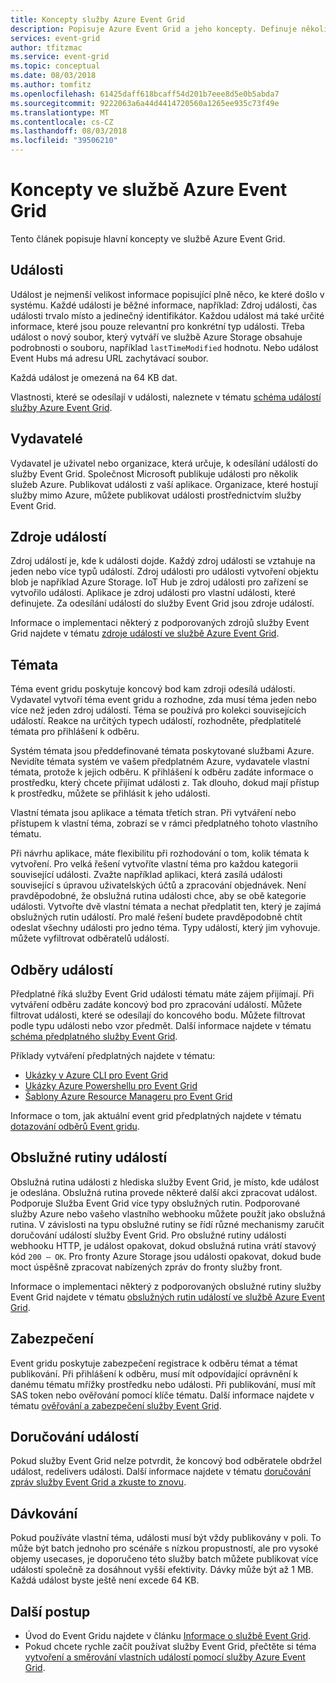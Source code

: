 ```yaml
---
title: Koncepty služby Azure Event Grid
description: Popisuje Azure Event Grid a jeho koncepty. Definuje několika klíčovými komponentami služby Event Grid.
services: event-grid
author: tfitzmac
ms.service: event-grid
ms.topic: conceptual
ms.date: 08/03/2018
ms.author: tomfitz
ms.openlocfilehash: 61425daff618bcaff54d201b7eee8d5e0b5abda7
ms.sourcegitcommit: 9222063a6a44d4414720560a1265ee935c73f49e
ms.translationtype: MT
ms.contentlocale: cs-CZ
ms.lasthandoff: 08/03/2018
ms.locfileid: "39506210"
---
```

# <a name="concepts-in-azure-event-grid"></a>Koncepty ve službě Azure Event Grid

Tento článek popisuje hlavní koncepty ve službě Azure Event Grid.

## <a name="events"></a>Události

Událost je nejmenší velikost informace popisující plně něco, ke které došlo v systému. Každé události je běžné informace, například: Zdroj události, čas události trvalo místo a jedinečný identifikátor. Každou událost má také určité informace, které jsou pouze relevantní pro konkrétní typ události. Třeba událost o nový soubor, který vytváří ve službě Azure Storage obsahuje podrobnosti o souboru, například `lastTimeModified` hodnotu. Nebo událost Event Hubs má adresu URL zachytávací soubor. 

Každá událost je omezená na 64 KB dat.

Vlastnosti, které se odesílají v události, naleznete v tématu [schéma událostí služby Azure Event Grid](event-schema.md).

## <a name="publishers"></a>Vydavatelé

Vydavatel je uživatel nebo organizace, která určuje, k odesílání událostí do služby Event Grid. Společnost Microsoft publikuje události pro několik služeb Azure. Publikovat události z vaší aplikace. Organizace, které hostují služby mimo Azure, můžete publikovat události prostřednictvím služby Event Grid.

## <a name="event-sources"></a>Zdroje událostí

Zdroj událostí je, kde k události dojde. Každý zdroj události se vztahuje na jeden nebo více typů událostí. Zdroj události pro události vytvoření objektu blob je například Azure Storage. IoT Hub je zdroj události pro zařízení se vytvořilo události. Aplikace je zdroj události pro vlastní události, které definujete. Za odesílání událostí do služby Event Grid jsou zdroje událostí.

Informace o implementaci některý z podporovaných zdrojů služby Event Grid najdete v tématu [zdroje událostí ve službě Azure Event Grid](event-sources.md).

## <a name="topics"></a>Témata

Téma event gridu poskytuje koncový bod kam zdroji odesílá události. Vydavatel vytvoří téma event gridu a rozhodne, zda musí téma jeden nebo více než jeden zdroj událostí. Téma se používá pro kolekci souvisejících událostí. Reakce na určitých typech událostí, rozhodněte, předplatitelé témata pro přihlášení k odběru.

Systém témata jsou předdefinované témata poskytované službami Azure. Nevidíte témata systém ve vašem předplatném Azure, vydavatele vlastní témata, protože k jejich odběru. K přihlášení k odběru zadáte informace o prostředku, který chcete přijímat události z. Tak dlouho, dokud mají přístup k prostředku, můžete se přihlásit k jeho události.

Vlastní témata jsou aplikace a témata třetích stran. Při vytváření nebo přístupem k vlastní téma, zobrazí se v rámci předplatného tohoto vlastního tématu.

Při návrhu aplikace, máte flexibilitu při rozhodování o tom, kolik témata k vytvoření. Pro velká řešení vytvoříte vlastní téma pro každou kategorii související události. Zvažte například aplikaci, která zasílá události související s úpravou uživatelských účtů a zpracování objednávek. Není pravděpodobné, že obslužná rutina události chce, aby se obě kategorie události. Vytvořte dvě vlastní témata a nechat předplatit ten, který je zajímá obslužných rutin událostí. Pro malé řešení budete pravděpodobně chtít odeslat všechny události pro jedno téma. Typy událostí, který jim vyhovuje. můžete vyfiltrovat odběratelů událostí.

## <a name="event-subscriptions"></a>Odběry událostí

Předplatné říká služby Event Grid události tématu máte zájem přijímají. Při vytváření odběru zadáte koncový bod pro zpracování událostí. Můžete filtrovat události, které se odesílají do koncového bodu. Můžete filtrovat podle typu události nebo vzor předmět. Další informace najdete v tématu [schéma předplatného služby Event Grid](subscription-creation-schema.md).

Příklady vytváření předplatných najdete v tématu:

* [Ukázky v Azure CLI pro Event Grid](cli-samples.md)
* [Ukázky Azure Powershellu pro Event Grid](powershell-samples.md)
* [Šablony Azure Resource Manageru pro Event Grid](template-samples.md)

Informace o tom, jak aktuální event grid předplatných najdete v tématu [dotazování odběrů Event gridu](query-event-subscriptions.md).

## <a name="event-handlers"></a>Obslužné rutiny událostí

Obslužná rutina události z hlediska služby Event Grid, je místo, kde událost je odeslána. Obslužná rutina provede některé další akci zpracovat událost. Podporuje Služba Event Grid více typy obslužných rutin. Podporované služby Azure nebo vašeho vlastního webhooku můžete použít jako obslužná rutina. V závislosti na typu obslužné rutiny se řídí různé mechanismy zaručit doručování událostí služby Event Grid. Pro obslužné rutiny události webhooku HTTP, je událost opakovat, dokud obslužná rutina vrátí stavový kód `200 – OK`. Pro fronty Azure Storage jsou události opakovat, dokud bude moct úspěšně zpracovat nabízených zpráv do fronty služby front.

Informace o implementaci některý z podporovaných obslužné rutiny služby Event Grid najdete v tématu [obslužných rutin událostí ve službě Azure Event Grid](event-handlers.md).

## <a name="security"></a>Zabezpečení

Event gridu poskytuje zabezpečení registrace k odběru témat a témat publikování. Při přihlášení k odběru, musí mít odpovídající oprávnění k danému tématu mřížky prostředku nebo události. Při publikování, musí mít SAS token nebo ověřování pomocí klíče tématu. Další informace najdete v tématu [ověřování a zabezpečení služby Event Grid](security-authentication.md).

## <a name="event-delivery"></a>Doručování událostí

Pokud služby Event Grid nelze potvrdit, že koncový bod odběratele obdržel událost, redelivers události. Další informace najdete v tématu [doručování zpráv služby Event Grid a zkuste to znovu](delivery-and-retry.md).

## <a name="batching"></a>Dávkování

Pokud používáte vlastní téma, události musí být vždy publikovány v poli. To může být batch jednoho pro scénáře s nízkou propustností, ale pro vysoké objemy usecases, je doporučeno této služby batch můžete publikovat více událostí společně za dosáhnout vyšší efektivity. Dávky může být až 1 MB. Každá událost byste ještě není excede 64 KB.

## <a name="next-steps"></a>Další postup

* Úvod do Event Gridu najdete v článku [Informace o službě Event Grid](overview.md).
* Pokud chcete rychle začít používat služby Event Grid, přečtěte si téma [vytvoření a směrování vlastních událostí pomocí služby Azure Event Grid](custom-event-quickstart.md).
